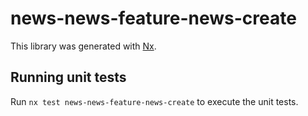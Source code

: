 # news-news-feature-news-create

This library was generated with [Nx](https://nx.dev).

## Running unit tests

Run `nx test news-news-feature-news-create` to execute the unit tests.
